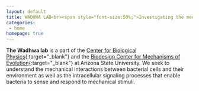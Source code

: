 ```yaml
---
layout: default
title: WADHWA LAB<br><span style="font-size:50%;">Investigating the mechanical lives of bacteria through experiments, theory, and computation</span>
categories:
 - home
homepage: true
---
```

**The Wadhwa lab** is a part of the [Center for Biological Physics](https://cbp.asu.edu/){:target="_blank"} and the [Biodesign Center for Mechanisms of Evolution](https://biodesign.asu.edu/research/centers/mechanisms-evolution){:target="_blank"} at Arizona State University. We seek to understand the mechanical interactions between bacterial cells and their environment as well as the intracellular signaling processes that enable bacteria to sense and respond to mechanical stimuli.

<!-- ![Funding](/assets/images/funding.png){: width="700"} -->